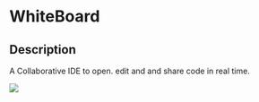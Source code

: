 # WhiteBoard

## Description

A Collaborative IDE to open. edit and and share code in real time.

![](https://ks-mindhour.github.io/img/demo.gif)
